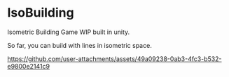 # IsoBuilding
Isometric Building Game WIP built in unity. 

So far, you can build with lines in isometric space. 



https://github.com/user-attachments/assets/49a09238-0ab3-4fc3-b532-e9800e2141c9
